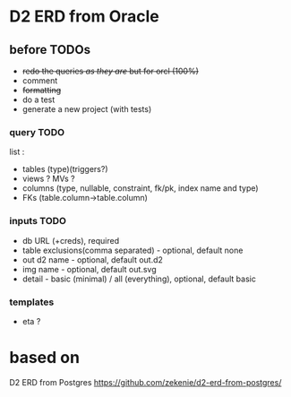 # D2 ERD from Oracle

## before TODOs
 - ~~redo the queries _as they are_ but for orcl (100%)~~
 - comment
 - ~~formatting~~
 - do a test
 - generate a new project (with tests)
 

### query TODO
list :
 - tables (type)(triggers?)
 - views ? MVs ? 
 - columns (type, nullable, constraint, fk/pk, index name and type)
 - FKs (table.column->table.column)

### inputs TODO
 - db URL (+creds), required
 - table exclusions(comma separated) - optional, default none
 - out d2 name - optional, default out.d2
 - img name - optional, default out.svg
 - detail - basic (minimal) / all (everything), optional, default basic

### templates
 - eta ?

# based on
D2 ERD from Postgres
https://github.com/zekenie/d2-erd-from-postgres/
